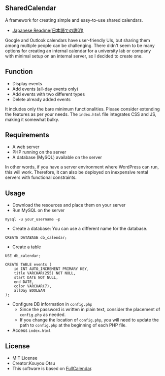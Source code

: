 ## SharedCalendar
A framework for creating simple and easy-to-use shared calendars.

- [Japanese Readme(日本語での説明)](README-JA.md)

Google and Outlook calendars have user-friendly UIs, but sharing them among multiple people can be challenging. There didn't seem to be many options for creating an internal calendar for a university lab or company with minimal setup on an internal server, so I decided to create one.

## Function
- Display events
- Add events (all-day events only)
- Add events with two different types
- Delete already added events

It includes only the bare minimum functionalities. Please consider extending the features as per your needs. The `index.html` file integrates CSS and JS, making it somewhat bulky.

## Requirements
- A web server
- PHP running on the server
- A database (MySQL) available on the server

In other words, if you have a server environment where WordPress can run, this will work. Therefore, it can also be deployed on inexpensive rental servers with functional constraints.

## Usage
- Download the resources and place them on your server
- Run MySQL on the server
```
mysql -u your_username -p
```
- Create a database: You can use a different name for the database.
```
CREATE DATABASE db_calendar;
```
- Create a table
```
USE db_calendar;
```
```
CREATE TABLE events (
    id INT AUTO_INCREMENT PRIMARY KEY,
    title VARCHAR(255) NOT NULL,
    start DATE NOT NULL,
    end DATE,
    color VARCHAR(7),
    allDay BOOLEAN
);
```
- Configure DB information in `config.php`
    - Since the password is written in plain text, consider the placement of `config.php` as needed.
    - If you change the location of `config.php`, you will need to update the path to `config.php` at the beginning of each PHP file.
- Access `index.html`

## License
- MIT License
- Creator:Kouyou Otsu
- This software is based on [FullCalendar](https://fullcalendar.io/).
